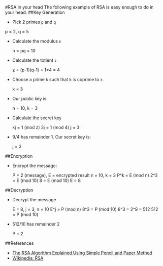 #RSA in your head
The following example of RSA is easy enough to do in your head.
##Key Generation
* Pick 2 primes `p` and `q`

p = 2, q = 5

* Calculate the modulus `n`

    n = pq = 10

* Calculate the totient `z`

    z = (p-1)(q-1) = 1*4 = 4

* Choose a prime `k` such that `k` is coprime to `z`.

    k = 3

* Our public key is:

    n = 10, k = 3

* Calculate the secret key

    kj = 1 (mod z)
    3j = 1 (mod 4)
    j = 3

* 9/4 has remainder 1.  Our secret key is:

    j = 3

##Encryption
* Encrypt the message:

    P = 2 (message), E = encrypted result
    n = 10, k = 3
    P^k = E (mod n)
    2^3 = E (mod 10)
    8 = E (mod 10)
    E = 8

##Decryption
* Decrypt the message

    E = 8, j = 3, n = 10
    E^j = P (mod n)
    8^3 = P (mod 10)
    8^3 = 2^9 = 512
    512 = P (mod 10) 

* 512/10 has remainder 2

    P = 2
 
##References
* [The RSA Algorithm Explained Using Simple Pencil and Paper Method](http://sergematovic.tripod.com/rsa1.html)
* [Wikipedia: RSA](http://en.wikipedia.org/wiki/RSA)
